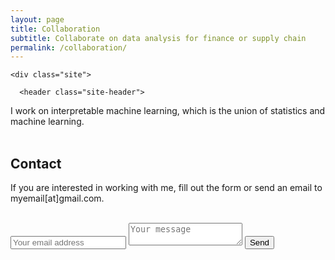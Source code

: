 ```yaml
---
layout: page
title: Collaboration
subtitle: Collaborate on data analysis for finance or supply chain
permalink: /collaboration/
---
```

<html lang="en">

  <head>

  <!-- Common metas -->
  <meta charset="utf-8">
  <meta http-equiv="X-UA-Compatible" content="IE=edge">
  <meta name="viewport" content="width=device-width, initial-scale=1">


  <!-- SEO metas -->
  <meta name="description" content="Collaborate on data analysis for finance or supply chain">
  <link rel="canonical" href="https://LuisFRoch/collaboration/">
  <link rel="alternate" type="application/rss+xml" title="Luis Rocha Analytics" href="https://LuisRoch.github.io/feed.xml">

  <link href="https://fonts.googleapis.com/css?family=Lato:400,700|Lora:400,400i,700" rel="stylesheet">

  <!-- Favicons -->
  <link rel="apple-touch-icon" href="/assets/img/apple-touch-icon.png">
  <link rel="shortcut icon" href="/assets/img/favicon.ico">

  <!-- CSS files -->
  <link rel="stylesheet" href="/assets/css/main.css">

</head>


  <body>

    <div class="site">

      <header class="site-header">

</header>
<!-- site-header -->
 
  <div class="page-content">
    I work on interpretable machine learning, which is the union of statistics and machine learning.
<br /> <br />

<!--
<h2> Customers </h2>

<div class="projects">
  <div class="grid no-gutters">

    <div class="unit half">
      <div class="project">
        <h4 class="project-title"><a href="https://www.certace.com/" target="_blank">certace</a></h4>
        <p><img src="/assets/img/certace.png" width='800'></p>
      </div>
    </div>

    <div class="unit half">
      <div class="project">
        <h4 class="project-title"><a href="http://alphacruncher.com/" target='_blank'>alphacruncher</a></h4>
        <p><img src="/assets/img/alphacruncher.svg" width='800'></p>
      </div>
    </div>

  </div>


</div>
-->
<h2> Contact </h2>


If you are interested in working with me, fill out the form or send an email to myemail[at]gmail.com.
<br /><br />


<form method="POST" action="https://formspree.io/myname?@gmail.com" class="cform">
  <input type="email" name="email" placeholder="Your email address">
  <textarea name="message" placeholder="Your message"></textarea>
  <input type="hidden" name="_subject" value="request" />
  <input type="text" name="_gotcha" style="display:none" />
  <button type="submit">Send</button>
</form>

<script src="/assets/js/main.js"></script>

<script>
  (function(i,s,o,g,r,a,m){i['GoogleAnalyticsObject']=r;i[r]=i[r]||function(){
  (i[r].q=i[r].q||[]).push(arguments)},i[r].l=1*new Date();a=s.createElement(o),
  m=s.getElementsByTagName(o)[0];a.async=1;a.src=g;m.parentNode.insertBefore(a,m)
  })(window,document,'script','/assets/js/analytics.js','ga');

  ga('create', 'UA-XXXXXXXX-X', 'auto');
  ga('send', 'pageview');
</script>
